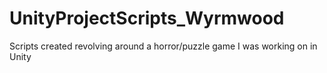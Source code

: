 # UnityProjectScripts_Wyrmwood
Scripts created revolving around a horror/puzzle game I was working on in Unity
